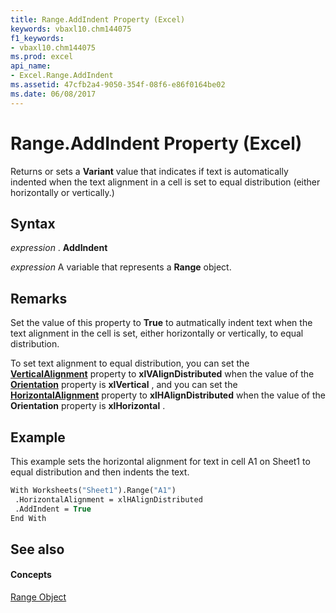 ```yaml
---
title: Range.AddIndent Property (Excel)
keywords: vbaxl10.chm144075
f1_keywords:
- vbaxl10.chm144075
ms.prod: excel
api_name:
- Excel.Range.AddIndent
ms.assetid: 47cfb2a4-9050-354f-08f6-e86f0164be02
ms.date: 06/08/2017
---
```



# Range.AddIndent Property (Excel)

Returns or sets a **Variant** value that indicates if text is automatically indented when the text alignment in a cell is set to equal distribution (either horizontally or vertically.)


## Syntax

 _expression_ . **AddIndent**

 _expression_ A variable that represents a **Range** object.


## Remarks

Set the value of this property to **True** to autmatically indent text when the text alignment in the cell is set, either horizontally or vertically, to equal distribution.

To set text alignment to equal distribution, you can set the **[VerticalAlignment](range-verticalalignment-property-excel.md)** property to **xlVAlignDistributed** when the value of the **[Orientation](range-orientation-property-excel.md)** property is **xlVertical** , and you can set the **[HorizontalAlignment](range-horizontalalignment-property-excel.md)** property to **xlHAlignDistributed** when the value of the **Orientation** property is **xlHorizontal** .


## Example

This example sets the horizontal alignment for text in cell A1 on Sheet1 to equal distribution and then indents the text.


```vb
With Worksheets("Sheet1").Range("A1") 
 .HorizontalAlignment = xlHAlignDistributed 
 .AddIndent = True 
End With
```


## See also


#### Concepts


[Range Object](range-object-excel.md)

